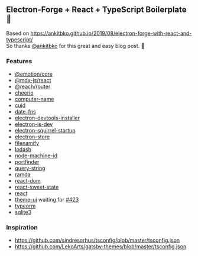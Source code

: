 ## Electron-Forge + React + TypeScript Boilerplate 🚀

Based on https://ankitbko.github.io/2019/08/electron-forge-with-react-and-typescript/  
So thanks [@ankitbko](https://twitter.com/ankitbko) for this great and easy blog post. 🙏

### Features

- [@emotion/core](https://www.npmjs.com/package/@emotion/core)
- [@mdx-js/react](https://www.npmjs.com/package/@mdx-js/react)
- [@reach/router](https://www.npmjs.com/package/@reach/router)
- [cheerio](https://www.npmjs.com/package/cheerio)
- [computer-name](https://www.npmjs.com/package/computer-name)
- [cuid](https://www.npmjs.com/package/cuid)
- [date-fns](https://www.npmjs.com/package/date-fns)
- [electron-devtools-installer](https://www.npmjs.com/package/electron-devtools-installer)
- [electron-is-dev](https://www.npmjs.com/package/electron-is-dev)
- [electron-squirrel-startup](https://www.npmjs.com/package/electron-squirrel-startup)
- [electron-store](https://www.npmjs.com/package/electron-store)
- [filenamify](https://www.npmjs.com/package/filenamify)
- [lodash](https://www.npmjs.com/package/lodash)
- [node-machine-id](https://www.npmjs.com/package/node-machine-id)
- [portfinder](https://www.npmjs.com/package/portfinder)
- [query-string](https://www.npmjs.com/package/query-string)
- [ramda](https://www.npmjs.com/package/ramda)
- [react-dom](https://www.npmjs.com/package/react-dom)
- [react-sweet-state](https://www.npmjs.com/package/react-sweet-state)
- [react](https://www.npmjs.com/package/react)
- [theme-ui](https://www.npmjs.com/package/theme-ui) waiting for [#423](https://github.com/system-ui/theme-ui/issues/423)
- [typeorm](https://www.npmjs.com/package/typeorm)
- [sqlite3](https://www.npmjs.com/package/sqlite3)

### Inspiration

- https://github.com/sindresorhus/tsconfig/blob/master/tsconfig.json
- https://github.com/LekoArts/gatsby-themes/blob/master/tsconfig.json
